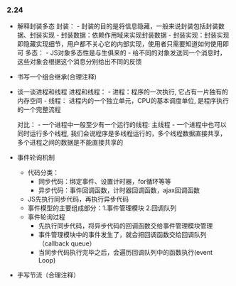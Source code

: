 ### 2.24
- 解释封装多态
    封装：
        - 封装的目的是将信息隐藏，一般来说封装包括封装数据、封装实现
        - 封装数据：依赖作用域来实现封装数据
        - 封装实现：封装实现即隐藏实现细节，用户都不关心它的内部实现，使用者只需要知道如何使用即可
    多态：
        - JS对象多态性是与生俱来的
        - 给不同的对象发送同一个消息时，这些对象会根据这个消息分别给出不同的反馈

- 书写一个组合继承(合理注释)


- 谈一谈进程和线程
    进程和线程：
        - 进程：程序的一次执行, 它占有一片独有的内存空间
        - 线程： 进程内的一个独立单元，CPU的基本调度单位, 是程序执行的一个完整流程

    对比：
        - 一个进程中一般至少有一个运行的线程: 主线程
        - 一个进程中也可以同时运行多个线程, 我们会说程序是多线程运行的，多个线程数据直接共享，多个进程之间的数据是不能直接共享的

- 事件轮询机制
    - 代码分类：
        - 同步代码：绑定事件、设置计时器，for循环等等
        - 异步代码：事件回调函数，计时器回调函数，ajax回调函数
    - JS先执行同步代码，再执行异步代码
    - 事件模型的主要组成部分：1.事件管理模块 2.回调队列
    - 事件轮询过程
        - 先执行同步代码，将异步代码的回调函数交给事件管理模块管理
        - 事件管理模块中的事件发生了，就会把回调函数交给回调队列（callback queue）
        - 当同步代码执行完毕之后，会遍历回调队列中的函数执行(event Loop)

- 手写节流（合理注释）

